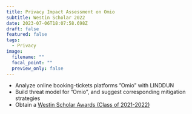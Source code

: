 ```yaml
---
title: Privacy Impact Assessment on Omio
subtitle: Westin Scholar 2022
date: 2023-07-06T18:07:58.698Z
draft: false
featured: false
tags:
  - Privacy
image:
  filename: ""
  focal_point: ""
  preview_only: false
---
```

* Analyze online booking-tickets platforms ”Omio” with LINDDUN
* Build threat model for ”Omio”, and suggest corresponding mitigation strategies
* Obtain a [Westin Scholar Awards (Class of 2021-2022)](https://iapp.org/resources/article/westin-scholar-awards/)